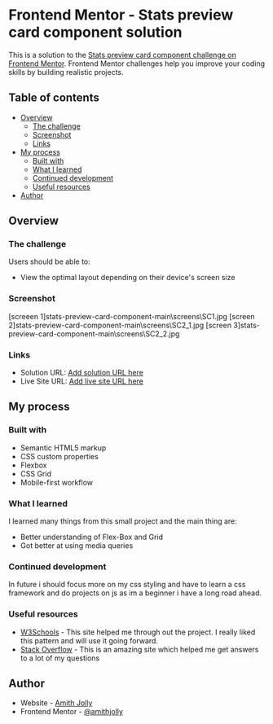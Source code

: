 # Frontend Mentor - Stats preview card component solution

This is a solution to the [Stats preview card component challenge on Frontend Mentor](https://www.frontendmentor.io/challenges/stats-preview-card-component-8JqbgoU62). Frontend Mentor challenges help you improve your coding skills by building realistic projects. 

## Table of contents

- [Overview](#overview)
  - [The challenge](#the-challenge)
  - [Screenshot](#screenshot)
  - [Links](#links)
- [My process](#my-process)
  - [Built with](#built-with)
  - [What I learned](#what-i-learned)
  - [Continued development](#continued-development)
  - [Useful resources](#useful-resources)
- [Author](#author)


## Overview

### The challenge

Users should be able to:

- View the optimal layout depending on their device's screen size

### Screenshot

[screeen 1]stats-preview-card-component-main\screens\SC1.jpg
[screen 2]stats-preview-card-component-main\screens\SC2_1.jpg
[screen 3]stats-preview-card-component-main\screens\SC2_2.jpg

### Links

- Solution URL: [Add solution URL here](https://your-solution-url.com)
- Live Site URL: [Add live site URL here](https://your-live-site-url.com)

## My process

### Built with

- Semantic HTML5 markup
- CSS custom properties
- Flexbox
- CSS Grid
- Mobile-first workflow


### What I learned

I learned many things from this small project and the main thing are:

* Better understanding of Flex-Box and Grid
* Got better at using media queries


### Continued development

In future i should focus more on my css styling and have to learn a css framework and do projects on js as im a beginner i have a long road ahead.

### Useful resources

- [W3Schools](https://www.w3schools.com/) - This site helped me through out the project. I really liked this pattern and will use it going forward.
- [Stack Overflow](https://stackoverflow.com/) - This is an amazing site which helped me  get answers to a lot of my questions

## Author

- Website - [Amith Jolly](https://www.your-site.com)
- Frontend Mentor - [@amithjolly](https://www.frontendmentor.io/profile/amithjolly)

